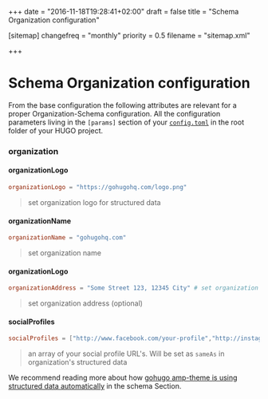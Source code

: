 +++
date = "2016-11-18T19:28:41+02:00"
draft = false
title = "Schema Organization configuration"

[sitemap]
  changefreq = "monthly"
  priority = 0.5
  filename = "sitemap.xml"
  
+++

# Schema Organization configuration

From the base configuration the following attributes are relevant for a proper Organization-Schema configuration. All the configuration parameters living in the `[params]` section of your [`config.toml`](/config/) in the root folder of your HUGO project.

### organization

#### organizationLogo

```toml
organizationLogo = "https://gohugohq.com/logo.png"
```

> set organization logo for structured data

#### organizationName

```toml
organizationName = "gohugohq.com"
```

> set organization name

#### organizationLogo

```toml
organizationAddress = "Some Street 123, 12345 City" # set organization address
```

> set organization address (optional)

#### socialProfiles

```toml
socialProfiles = ["http://www.facebook.com/your-profile","http://instagram.com/yourProfile","http://www.linkedin.com/in/yourprofile","http://plus.google.com/your_profile"]
```

> an array of your social profile URL's. Will be set as `sameAs` in organization's structured data

We recommend reading more about how [gohugo amp-theme is using structured data automatically](/schema/) in the schema Section.